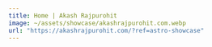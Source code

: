 ```yaml
---
title: Home | Akash Rajpurohit
image: ~/assets/showcase/akashrajpurohit.com.webp
url: "https://akashrajpurohit.com/?ref=astro-showcase"
---
```

